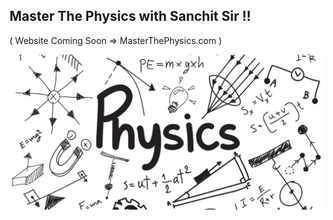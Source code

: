 ## Master The Physics with Sanchit Sir !!
( Website Coming Soon => MasterThePhysics.com )

![Master Physcis](physics.png)
